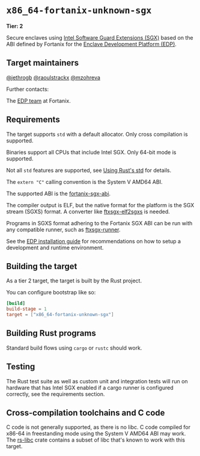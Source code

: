 # `x86_64-fortanix-unknown-sgx`

**Tier: 2**

Secure enclaves using [Intel Software Guard Extensions
(SGX)](https://www.intel.com/content/www/us/en/developer/tools/software-guard-extensions/overview.html)
based on the ABI defined by Fortanix for the [Enclave Development Platform
(EDP)](https://edp.fortanix.com/).

## Target maintainers

[@jethrogb](https://github.com/jethrogb)
[@raoulstrackx](https://github.com/raoulstrackx)
[@mzohreva](https://github.com/mzohreva)

Further contacts:

The [EDP team](mailto:edp.maintainers@fortanix.com) at Fortanix.

## Requirements

The target supports `std` with a default allocator. Only cross compilation is
supported.

Binaries support all CPUs that include Intel SGX. Only 64-bit mode is supported.

Not all `std` features are supported, see [Using Rust's
std](https://edp.fortanix.com/docs/concepts/rust-std/) for details.

The `extern "C"` calling convention is the System V AMD64 ABI.

The supported ABI is the
[fortanix-sgx-abi](https://edp.fortanix.com/docs/api/fortanix_sgx_abi/index.html).

The compiler output is ELF, but the native format for the platform is the SGX
stream (SGXS) format. A converter like
[ftxsgx-elf2sgxs](https://crates.io/crates/fortanix-sgx-tools) is needed.

Programs in SGXS format adhering to the Fortanix SGX ABI can be run with any
compatible runner, such as
[ftxsgx-runner](https://crates.io/crates/fortanix-sgx-tools).

See the [EDP installation
guide](https://edp.fortanix.com/docs/installation/guide/) for recommendations
on how to setup a development and runtime environment.

## Building the target

As a tier 2 target, the target is built by the Rust project.

You can configure bootstrap like so:

```toml
[build]
build-stage = 1
target = ["x86_64-fortanix-unknown-sgx"]
```

## Building Rust programs

Standard build flows using `cargo` or `rustc` should work.

## Testing

The Rust test suite as well as custom unit and integration tests will run on
hardware that has Intel SGX enabled if a cargo runner is configured correctly,
see the requirements section.

## Cross-compilation toolchains and C code

C code is not generally supported, as there is no libc. C code compiled for
x86-64 in freestanding mode using the System V AMD64 ABI may work. The
[rs-libc](https://crates.io/crates/rs-libc) crate contains a subset of libc
that's known to work with this target.
